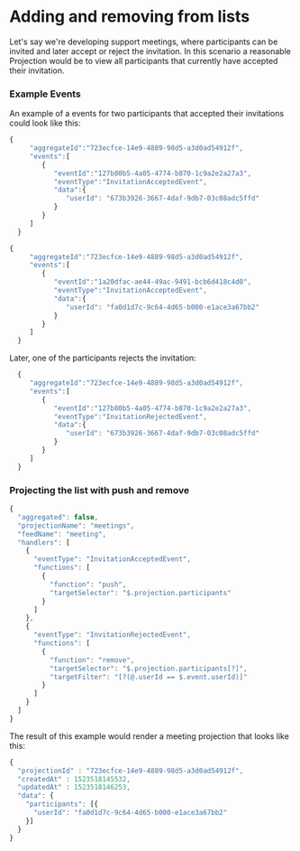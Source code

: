 # Adding and removing from lists

Let's say we're developing support meetings, where participants can be invited and later accept or reject the invitation. In this scenario a reasonable Projection would be to view all participants that currently have accepted their invitation.

### Example Events

An example of a events for two participants that accepted their invitations could look like this:  

```javascript
{  
     "aggregateId":"723ecfce-14e9-4889-98d5-a3d0ad54912f",
     "events":[  
        {  
           "eventId":"127b80b5-4a05-4774-b870-1c9a2e2a27a3",
           "eventType":"InvitationAcceptedEvent",
           "data":{  
              "userId": "673b3926-3667-4daf-9db7-03c08adc5ffd"
           }
        }
     ]
  }
```

```javascript
{  
     "aggregateId":"723ecfce-14e9-4889-98d5-a3d0ad54912f",
     "events":[  
        {  
           "eventId":"1a20dfac-ae44-49ac-9491-bcb6d418c4d0",
           "eventType":"InvitationAcceptedEvent",
           "data":{  
              "userId": "fa0d1d7c-9c64-4d65-b000-e1ace3a67bb2"
           }
        }
     ]
  }
```

Later, one of the participants rejects the invitation:

```javascript
  {  
     "aggregateId":"723ecfce-14e9-4889-98d5-a3d0ad54912f",
     "events":[  
        {  
           "eventId":"127b80b5-4a05-4774-b870-1c9a2e2a27a3",
           "eventType":"InvitationRejectedEvent",
           "data":{  
              "userId": "673b3926-3667-4daf-9db7-03c08adc5ffd"
           }
        }
     ]
  }
```

### Projecting the list with push and remove

```javascript
{
  "aggregated": false,
  "projectionName": "meetings",
  "feedName": "meeting",
  "handlers": [
    {
      "eventType": "InvitationAcceptedEvent",
      "functions": [
        {
          "function": "push",
          "targetSelector": "$.projection.participants"
        }
      ]
    },
    {
      "eventType": "InvitationRejectedEvent",
      "functions": [
        {
          "function": "remove",
          "targetSelector": "$.projection.participants[?]",
          "targetFilter": "[?(@.userId == $.event.userId)]"
        }
      ]
    }
  ]
}
```

The result of this example would render a meeting projection that looks like this:

```javascript
{
  "projectionId" : "723ecfce-14e9-4889-98d5-a3d0ad54912f",       
  "createdAt" : 1523518145532,                                   
  "updatedAt" : 1523518146253,                                   
  "data": {
    "participants": [{
      "userId": "fa0d1d7c-9c64-4d65-b000-e1ace3a67bb2"
    }]
  }
}
```



